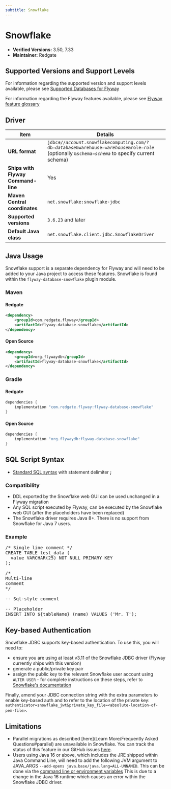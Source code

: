 ```yaml
---
subtitle: Snowflake
---
```

# Snowflake
- **Verified Versions:** 3.50, 7.33
- **Maintainer:** Redgate

## Supported Versions and Support Levels
For information regarding the supported version and support levels available,
please see [Supported Databases for Flyway](https://documentation.red-gate.com/flyway/learn-more-about-flyway/system-requirements/supported-databases-for-flyway)

For information regarding the Flyway features available, please see [Flyway feature glossary](https://documentation.red-gate.com/flyway/learn-more-about-flyway/feature-glossary)

## Driver

| Item                               | Details                                                                                                                                 |
|------------------------------------|-----------------------------------------------------------------------------------------------------------------------------------------|
| **URL format**                     | <code>jdbc:snowflake://<i>account</i>.snowflakecomputing.com/?db=<i>database</i>&warehouse=<i>warehouse</i>&role=<i>role</i></code><br>(optionally <code>&schema=<i>schema</i></code> to specify current schema) |
| **Ships with Flyway Command-line** | Yes                                                                                                                                     |
| **Maven Central coordinates**      | `net.snowflake:snowflake-jdbc`                                                                                                          |
| **Supported versions**             | `3.6.23` and later                                                                                                                      |
| **Default Java class**             | `net.snowflake.client.jdbc.SnowflakeDriver`                                                                                             |


## Java Usage
Snowflake support is a separate dependency for Flyway and will need to be added to your Java project to access these features.
Snowflake is found within the `flyway-database-snowflake` plugin module.
### Maven
#### Redgate
```xml
<dependency>
    <groupId>com.redgate.flyway</groupId>
    <artifactId>flyway-database-snowflake</artifactId>
</dependency>
```
#### Open Source
```xml
<dependency>
    <groupId>org.flywaydb</groupId>
    <artifactId>flyway-database-snowflake</artifactId>
</dependency>
```

### Gradle
#### Redgate
```groovy
dependencies {
    implementation "com.redgate.flyway:flyway-database-snowflake"
}
```
#### Open Source
```groovy
dependencies {
    implementation "org.flywaydb:flyway-database-snowflake"
}
```


## SQL Script Syntax

- [Standard SQL syntax](Concepts/migrations#syntax) with statement delimiter **;**

### Compatibility

- DDL exported by the Snowflake web GUI can be used unchanged in a Flyway migration
- Any SQL script executed by Flyway, can be executed by the Snowflake web GUI (after the placeholders have been replaced)
- The Snowflake driver requires Java 8+. There is no support from Snowflake for Java 7 users.

### Example

<pre class="prettyprint">/* Single line comment */
CREATE TABLE test_data (
  value VARCHAR(25) NOT NULL PRIMARY KEY
);

/*
Multi-line
comment
*/

-- Sql-style comment

-- Placeholder
INSERT INTO ${tableName} (name) VALUES ('Mr. T');
</pre>

## Key-based Authentication

Snowflake JDBC supports key-based authentication. To use this, you will need to:

- ensure you are using at least v3.11 of the Snowflake JDBC driver (Flyway currently ships with this version)
- generate a public/private key pair
- assign the public key to the relevant Snowflake user account using <code>ALTER USER</code> - for complete
instructions on these steps, refer to [Snowflake's documentation](https://docs.snowflake.net/manuals/user-guide/jdbc-configure.html#using-key-pair-authentication)

Finally, amend your JDBC connection string with the extra parameters to enable key-based auth and to refer to the
location of the private key:
<code>authenticator=snowflake_jwt&private_key_file=&lt;absolute-location-of-pem-file&gt;</code>.


## Limitations

- Parallel migrations as described [here](Learn More/Frequently Asked Questions#parallel) are unavailable in Snowflake. You can track the status of this feature in our GitHub issues [here](https://github.com/flyway/flyway/issues/3305).
- Users using Java 16 or above, which includes the JRE shipped within Java Command Line, will need to add the following JVM argument to JAVA_ARGS `--add-opens java.base/java.lang=ALL-UNNAMED`. This can be done via the [command line or environment variables](Usage/Command-Line) This is due to a change in the Java 16 runtime which causes an error within the Snowflake JDBC driver.
